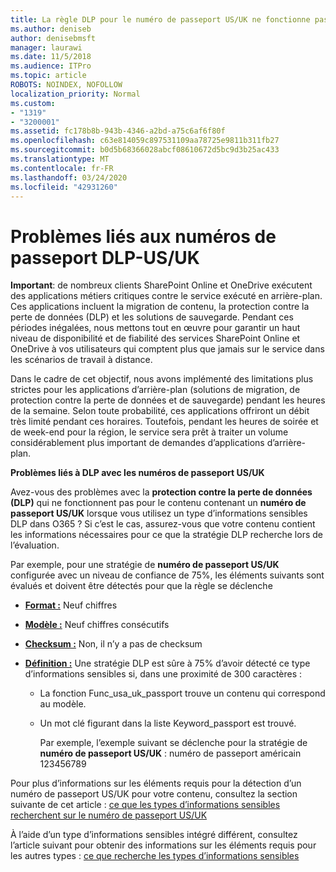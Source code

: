 ```yaml
---
title: La règle DLP pour le numéro de passeport US/UK ne fonctionne pas
ms.author: deniseb
author: denisebmsft
manager: laurawi
ms.date: 11/5/2018
ms.audience: ITPro
ms.topic: article
ROBOTS: NOINDEX, NOFOLLOW
localization_priority: Normal
ms.custom:
- "1319"
- "3200001"
ms.assetid: fc178b8b-943b-4346-a2bd-a75c6af6f80f
ms.openlocfilehash: c63e814059c897531109aa78725e9811b311fb27
ms.sourcegitcommit: b0d5b68366028abcf08610672d5bc9d3b25ac433
ms.translationtype: MT
ms.contentlocale: fr-FR
ms.lasthandoff: 03/24/2020
ms.locfileid: "42931260"
---
```

# <a name="problems-with-dlp---usuk-passport-numbers"></a>Problèmes liés aux numéros de passeport DLP-US/UK

**Important**: de nombreux clients SharePoint Online et OneDrive exécutent des applications métiers critiques contre le service exécuté en arrière-plan. Ces applications incluent la migration de contenu, la protection contre la perte de données (DLP) et les solutions de sauvegarde. Pendant ces périodes inégalées, nous mettons tout en œuvre pour garantir un haut niveau de disponibilité et de fiabilité des services SharePoint Online et OneDrive à vos utilisateurs qui comptent plus que jamais sur le service dans les scénarios de travail à distance.

Dans le cadre de cet objectif, nous avons implémenté des limitations plus strictes pour les applications d’arrière-plan (solutions de migration, de protection contre la perte de données et de sauvegarde) pendant les heures de la semaine. Selon toute probabilité, ces applications offriront un débit très limité pendant ces horaires. Toutefois, pendant les heures de soirée et de week-end pour la région, le service sera prêt à traiter un volume considérablement plus important de demandes d’applications d’arrière-plan.

**Problèmes liés à DLP avec les numéros de passeport US/UK**

Avez-vous des problèmes avec la **protection contre la perte de données (DLP)** qui ne fonctionnent pas pour le contenu contenant un **numéro de passeport US/UK** lorsque vous utilisez un type d’informations sensibles DLP dans O365 ? Si c’est le cas, assurez-vous que votre contenu contient les informations nécessaires pour ce que la stratégie DLP recherche lors de l’évaluation.
  
Par exemple, pour une stratégie de **numéro de passeport US/UK** configurée avec un niveau de confiance de 75%, les éléments suivants sont évalués et doivent être détectés pour que la règle se déclenche
  
- **[Format :](https://docs.microsoft.com/office365/securitycompliance/what-the-sensitive-information-types-look-for#format-77)** Neuf chiffres

- **[Modèle :](https://docs.microsoft.com/office365/securitycompliance/what-the-sensitive-information-types-look-for#pattern-77)** Neuf chiffres consécutifs

- **[Checksum :](https://docs.microsoft.com/office365/securitycompliance/what-the-sensitive-information-types-look-for#checksum-76)** Non, il n’y a pas de checksum

- **[Définition :](https://docs.microsoft.com/office365/securitycompliance/what-the-sensitive-information-types-look-for#definition-77)** Une stratégie DLP est sûre à 75% d’avoir détecté ce type d’informations sensibles si, dans une proximité de 300 caractères :

  - La fonction Func_usa_uk_passport trouve un contenu qui correspond au modèle.

  - Un mot clé figurant dans la liste Keyword_passport est trouvé.

    Par exemple, l’exemple suivant se déclenche pour la stratégie de **numéro de passeport US/UK** : numéro de passeport américain 123456789

Pour plus d’informations sur les éléments requis pour la détection d’un numéro de passeport US/UK pour votre contenu, consultez la section suivante de cet article : [ce que les types d’informations sensibles recherchent sur le numéro de passeport US/UK](https://docs.microsoft.com/office365/securitycompliance/what-the-sensitive-information-types-look-for#us--uk-passport-number)
  
À l’aide d’un type d’informations sensibles intégré différent, consultez l’article suivant pour obtenir des informations sur les éléments requis pour les autres types : [ce que recherche les types d’informations sensibles](https://docs.microsoft.com/office365/securitycompliance/what-the-sensitive-information-types-look-for)
  